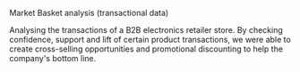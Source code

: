 Market Basket analysis (transactional data)

Analysing the transactions of a B2B electronics retailer store. By checking confidence, support and lift of certain product transactions, we were able to create cross-selling opportunities and promotional discounting to help the company's bottom line.
